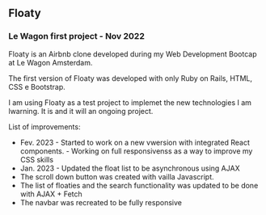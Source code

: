 ## Floaty 
### Le Wagon first project  - Nov 2022

Floaty is an Airbnb clone developed during my Web Development Bootcap at Le Wagon Amsterdam. 

The first version of Floaty was developed with only Ruby on Rails, HTML, CSS e Bootstrap. 

I am using Floaty as a test project to implemet the new technologies I am lwarning. It is and it will an ongoing project. 

List of improvements:

- Fev. 2023 - Started to work on a new vwersion with integrated React components.
            - Working on full responsivenss as a way to improve my CSS skills 
- Jan. 2023 - Updated the float list to be asynchronous using AJAX
- The scroll down button was created with vailla Javascript.
- The list of floaties and the search functionality was updated to be done with AJAX + Fetch
- The navbar was recreated to be fully responsive 
